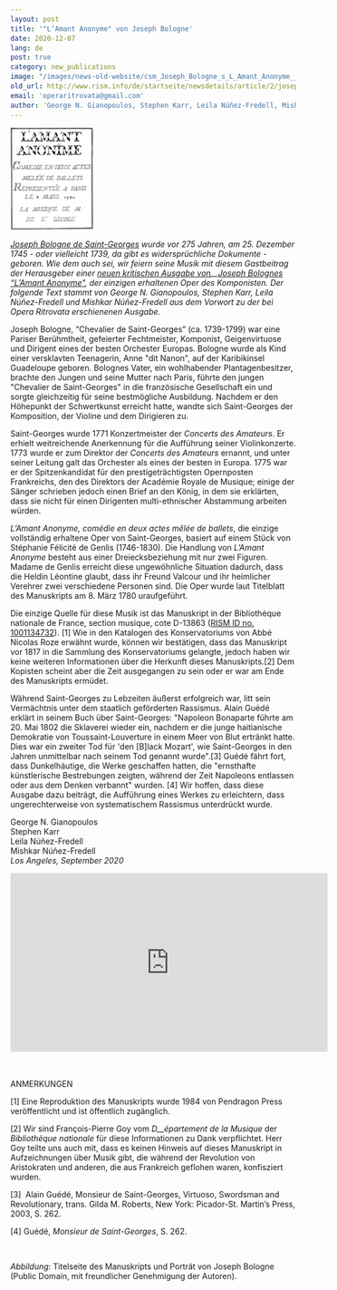 ```yaml
---
layout: post
title: '"L’Amant Anonyme" von Joseph Bologne'
date: 2020-12-07
lang: de
post: true
category: new_publications
image: "/images/news-old-website/csm_Joseph_Bologne_s_L_Amant_Anonyme__Chevalier_de_Saint-Georges_4bab01581c.jpg"
old_url: http://www.rism.info/de/startseite/newsdetails/article/2/joseph-bolognes-lamant-anonyme.html
email: 'operaritrovata@gmail.com'
author: 'George N. Gianopoulos, Stephen Karr, Leila Núñez-Fredell, Mishkar Núñez-Fredell'
---
```


 ![](/images/news-old-website/csm_Joseph_Bologne_s_L_Amant_Anonyme__TN-Saint-Georges_Amant_anonime_Title_e417a01340.jpg)

_[Joseph Bologne de Saint-Georges](https://opac.rism.info/metaopac/perma.do?v=rism&q=-1%3d%22pe30002781%22 "Opens external link in new window") wurde vor 275 Jahren, am 25. Dezember 1745 - oder vielleicht 1739, da gibt es widersprüchliche_ _Dokumente - geboren. Wie dem auch sei, wir feiern seine Musik mit diesem Gastbeitrag der Herausgeber einer [neuen kritischen Ausgabe von](https://www.operaritrovata.org/edition "Opens external link in new window")__[Joseph Bolognes “L’Amant Anonyme"](https://www.operaritrovata.org/edition "Opens external link in new window"), der einzigen erhaltenen Oper des Komponisten. Der folgende Text stammt von George N. Gianopoulos, Stephen Karr, Leila Núñez-Fredell und Mishkar Núñez-Fredell aus dem Vorwort zu der bei Opera Ritrovata erschienenen Ausgabe._   
  
Joseph Bologne, “Chevalier de Saint-Georges” (ca. 1739-1799) war eine Pariser Berühmtheit, gefeierter Fechtmeister, Komponist, Geigenvirtuose und Dirigent eines der besten Orchester Europas. Bologne wurde als Kind einer versklavten Teenagerin, Anne "dit Nanon", auf der Karibikinsel Guadeloupe geboren. Bolognes Vater, ein wohlhabender Plantagenbesitzer, brachte den Jungen und seine Mutter nach Paris, führte den jungen "Chevalier de Saint-Georges" in die französische Gesellschaft ein und sorgte gleichzeitig für seine bestmögliche Ausbildung. Nachdem er den Höhepunkt der Schwertkunst erreicht hatte, wandte sich Saint-Georges der Komposition, der Violine und dem Dirigieren zu.  
  
Saint-Georges wurde 1771 Konzertmeister der _Concerts des Amateurs_. Er erhielt weitreichende Anerkennung für die Aufführung seiner Violinkonzerte. 1773 wurde er zum Direktor der _Concerts des Amateurs_ ernannt, und unter seiner Leitung galt das Orchester als eines der besten in Europa. 1775 war er der Spitzenkandidat für den prestigeträchtigsten Opernposten Frankreichs, den des Direktors der Académie Royale de Musique; einige der Sänger schrieben jedoch einen Brief an den König, in dem sie erklärten, dass sie nicht für einen Dirigenten multi-ethnischer Abstammung arbeiten würden.   
  
_L’Amant Anonyme, comédie en deux actes mêlée de ballets_, die einzige vollständig erhaltene Oper von Saint-Georges, basiert auf einem Stück von Stéphanie Félicité de Genlis (1746-1830). Die Handlung von _L’Amant Anonyme_ besteht aus einer Dreiecksbeziehung mit nur zwei Figuren. Madame de Genlis erreicht diese ungewöhnliche Situation dadurch, dass die Heldin Léontine glaubt, dass ihr Freund Valcour und ihr heimlicher Verehrer zwei verschiedene Personen sind. Die Oper wurde laut Titelblatt des Manuskripts am 8. März 1780 uraufgeführt.  
  
Die einzige Quelle für diese Musik ist das Manuskript in der Bibliothèque nationale de France, section musique, cote D-13863 ([RISM ID no. 1001134732](https://opac.rism.info/search?id=1001134732&View=rism "Opens external link in new window")). [1] Wie in den Katalogen des Konservatoriums von Abbé Nicolas Roze erwähnt wurde, können wir bestätigen, dass das Manuskript vor 1817 in die Sammlung des Konservatoriums gelangte, jedoch haben wir keine weiteren Informationen über die Herkunft dieses Manuskripts.[2] Dem Kopisten scheint aber die Zeit ausgegangen zu sein oder er war am Ende des Manuskripts ermüdet.

Während Saint-Georges zu Lebzeiten äußerst erfolgreich war, litt sein Vermächtnis unter dem staatlich geförderten Rassismus. Alain Guédé erklärt in seinem Buch über Saint-Georges: "Napoleon Bonaparte führte am 20. Mai 1802 die Sklaverei wieder ein, nachdem er die junge haitianische Demokratie von Toussaint-Louverture in einem Meer von Blut ertränkt hatte. Dies war ein zweiter Tod für 'den [B]lack Mozart', wie Saint-Georges in den Jahren unmittelbar nach seinem Tod genannt wurde".[3] Guédé fährt fort, dass Dunkelhäutige, die Werke geschaffen hatten, die "ernsthafte künstlerische Bestrebungen zeigten, während der Zeit Napoleons entlassen oder aus dem Denken verbannt" wurden. [4] Wir hoffen, dass diese Ausgabe dazu beiträgt, die Aufführung eines Werkes zu erleichtern, dass ungerechterweise von systematischem Rassismus unterdrückt wurde.  
  
George N. Gianopoulos  
Stephen Karr  
Leila Núñez-Fredell  
Mishkar Núñez-Fredell  
_Los Angeles, September 2020_

<iframe width="560" height="315" src="https://www.youtube.com/embed/dFTaBGF99GU" frameborder="0" allow="accelerometer; autoplay; clipboard-write; encrypted-media; gyroscope; picture-in-picture" allowfullscreen></iframe>

&nbsp;

ANMERKUNGEN

[1] Eine Reproduktion des Manuskripts wurde 1984 von Pendragon Press veröffentlicht und ist öffentlich zugänglich.&nbsp;&nbsp;

[2] Wir sind François-Pierre Goy vom _D__épartement de la Musique_ der _Bibliothèque nationale_ für diese Informationen zu Dank verpflichtet. Herr Goy teilte uns auch mit, dass es keinen Hinweis auf dieses Manuskript in Aufzeichnungen über Musik gibt, die während der Revolution von Aristokraten und anderen, die aus Frankreich geflohen waren, konfisziert wurden.

[3]&nbsp; Alain Guédé, Monsieur de Saint-Georges, Virtuoso, Swordsman and Revolutionary, trans. Gilda M. Roberts, New York: Picador-St. Martin’s Press, 2003, S. 262.

[4] Guédé, _Monsieur de Saint-Georges_, S. 262.

&nbsp;

_Abbildung_: Titelseite des Manuskripts und Porträt von Joseph Bologne (Public Domain, mit freundlicher Genehmigung der Autoren).

